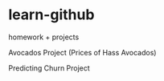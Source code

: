 # learn-github

homework + projects

Avocados Project (Prices of Hass Avocados)

Predicting Churn Project
